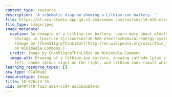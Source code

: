 ```yaml
---
content_type: resource
description: 'A schematic diagram showing a Lithium-ion battery. '
file: https://ol-ocw-studio-app-qa.s3.amazonaws.com/courses/10-626-electrochemical-energy-systems-spring-2014/a049f7f0fa23a614cc94ad5bba3b9e4c_10-626s14-th.jpg
file_type: image/jpeg
image_metadata:
  caption: An example of a Lithium-ion battery. Learn more about electrochemical energy
    storage in [Lecture 3](/courses/10-626-electrochemical-energy-systems-spring-2014/pages/lecture-notes).
    (Image by [Chem511grpThinLiBat](http://en.wikipedia.org/wiki/Thin_film_rechargeable_lithium_battery#mediaviewer/File:Basic_battery_charging.jpg)
    on Wikimedia Commons.)
  credit: Image by Chem511grpThinLiBat on Wikimedia Commons
  image-alt: Drawing of a lithium-ion battery, showing cathode (plus sign) on the
    left, anode (minus sign) on the right, and lithium ions (small white circles).
learning_resource_types: []
ocw_type: OCWImage
resourcetype: Image
title: 10-626s14-th
uid: a049f7f0-fa23-a614-cc94-ad5bba3b9e4c
---
```

